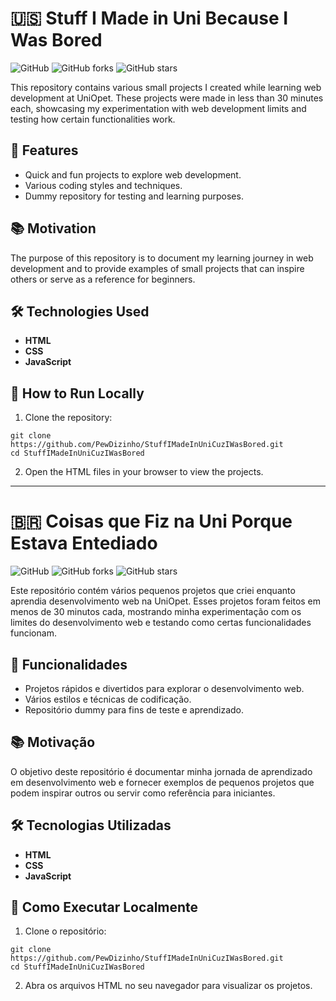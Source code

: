 # 🇺🇸 Stuff I Made in Uni Because I Was Bored

![GitHub](https://img.shields.io/github/issues/PewDizinho/StuffIMadeInUniCuzIWasBored?color=blue)
![GitHub forks](https://img.shields.io/github/forks/PewDizinho/StuffIMadeInUniCuzIWasBored)
![GitHub stars](https://img.shields.io/github/stars/PewDizinho/StuffIMadeInUniCuzIWasBored)

This repository contains various small projects I created while learning web development at UniOpet. These projects were made in less than 30 minutes each, showcasing my experimentation with web development limits and testing how certain functionalities work.

## 🚀 Features
- Quick and fun projects to explore web development.
- Various coding styles and techniques.
- Dummy repository for testing and learning purposes.

## 📚 Motivation
The purpose of this repository is to document my learning journey in web development and to provide examples of small projects that can inspire others or serve as a reference for beginners.

## 🛠 Technologies Used
- **HTML**
- **CSS**
- **JavaScript**

## 🔧 How to Run Locally
1. Clone the repository:  
```
git clone https://github.com/PewDizinho/StuffIMadeInUniCuzIWasBored.git  
cd StuffIMadeInUniCuzIWasBored
```
2. Open the HTML files in your browser to view the projects.

---

# 🇧🇷 Coisas que Fiz na Uni Porque Estava Entediado

![GitHub](https://img.shields.io/github/issues/PewDizinho/StuffIMadeInUniCuzIWasBored?color=blue)
![GitHub forks](https://img.shields.io/github/forks/PewDizinho/StuffIMadeInUniCuzIWasBored)
![GitHub stars](https://img.shields.io/github/stars/PewDizinho/StuffIMadeInUniCuzIWasBored)

Este repositório contém vários pequenos projetos que criei enquanto aprendia desenvolvimento web na UniOpet. Esses projetos foram feitos em menos de 30 minutos cada, mostrando minha experimentação com os limites do desenvolvimento web e testando como certas funcionalidades funcionam.

## 🚀 Funcionalidades
- Projetos rápidos e divertidos para explorar o desenvolvimento web.
- Vários estilos e técnicas de codificação.
- Repositório dummy para fins de teste e aprendizado.

## 📚 Motivação
O objetivo deste repositório é documentar minha jornada de aprendizado em desenvolvimento web e fornecer exemplos de pequenos projetos que podem inspirar outros ou servir como referência para iniciantes.

## 🛠 Tecnologias Utilizadas
- **HTML**
- **CSS**
- **JavaScript**

## 🔧 Como Executar Localmente
1. Clone o repositório:  
```
git clone https://github.com/PewDizinho/StuffIMadeInUniCuzIWasBored.git  
cd StuffIMadeInUniCuzIWasBored
```
2. Abra os arquivos HTML no seu navegador para visualizar os projetos.
